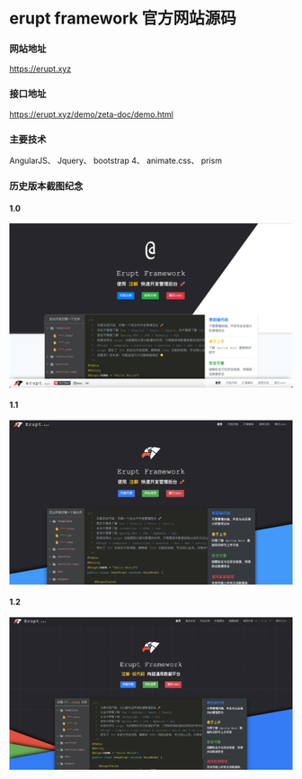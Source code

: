 # erupt framework 官方网站源码

### 网站地址
https://erupt.xyz


### 接口地址
https://erupt.xyz/demo/zeta-doc/demo.html

### 主要技术
AngularJS、 Jquery、 bootstrap 4、 animate.css、 prism

### 历史版本截图纪念

#### 1.0

![](./history/1.0.png)

#### 1.1

![](./history/1.1.png)

#### 1.2

![](./history/1.2.png)

